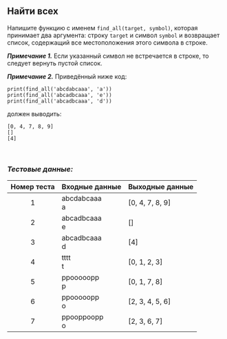 ## Найти всех

Напишите функцию с именем <code>find_all(target, symbol)</code>, которая принимает два аргумента:
строку <code>target</code> и символ <code>symbol</code> и возвращает список, содержащий все местоположения этого символа в строке.

***Примечание 1.*** Если указанный символ не встречается в строке, то следует вернуть пустой список.

***Примечание 2.*** Приведённый ниже код:

<pre><code>print(find_all('abcdabcaaa', 'a'))
print(find_all('abcadbcaaa', 'e'))
print(find_all('abcadbcaaa', 'd'))
</code></pre>

должен выводить:

<pre><code>[0, 4, 7, 8, 9]
[]
[4]
</code></pre>

<br>

### *Тестовые данные:*

| Номер теста | Входные данные  | Выходные данные |
|:-----------:|-----------------|-----------------|
|      1      | abcdabcaaa<br>a | [0, 4, 7, 8, 9] |
|      2      | abcadbcaaa<br>e | []              |
|      3      | abcadbcaaa<br>d | [4]             |
|      4      | tttt<br>t       | [0, 1, 2, 3]    |
|      5      | ppooooopp<br>p  | [0, 1, 7, 8]    |
|      6      | ppooooopp<br>o  | [2, 3, 4, 5, 6] |
|      7      | ppooppoopp<br>o | [2, 3, 6, 7]    |